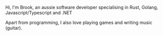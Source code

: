 Hi, I'm Brook, an aussie software developer specialising in Rust, Golang, Javascript/Typescript and .NET

Apart from programming, I also love playing games and writing music (guitar).
